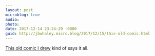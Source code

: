 ```yaml
---
layout: post
microblog: true
audio: 
photo: 
date: 2017-12-14 23:24:29 -0800
guid: http://jbwhaley.micro.blog/2017/12/15/this-old-comic.html
---
```

[This old comic I drew](http://remybrickhead.com/post/105976547085/256-santa) kind of says it all.
